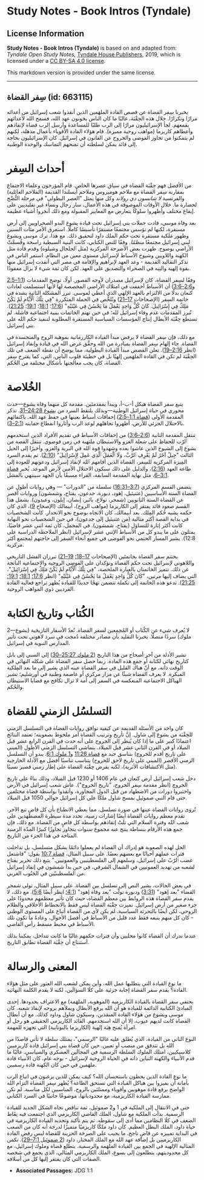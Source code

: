 # Study Notes - Book Intros (Tyndale)

## License Information

**Study Notes - Book Intros (Tyndale)** is based on and adapted from: _Tyndale Open Study Notes_, [Tyndale House Publishers](https://tyndaleopenresources.com/), 2019, which is licensed under a [CC BY-SA 4.0 license](https://creativecommons.org/licenses/by-sa/4.0/legalcode.en).

This markdown version is provided under the same license.



--------------------------------

## سِفر القضاة (id: 663115)

يخبرنا سِفر القضاة عن قصص القادة الملهَمين الذين أنقذوا شعب إسرائيل من أعدائه مرارًا وتكرارًا. خلال هذه الحِقْبَة، غالبًا ما كان الناس يخونون عهد الله، فسمح الله لأعدائهم بقمعهم. لجأ الإسرائيليون مرارًا إلى الرب طلبًا للمساعدة وأرسل الرب قضاة لإنقاذهم وأعطاهم كاريزما (مواهب روحية مميزة). قام هؤلاء القادة الأقوياء بأعمال مذهلة، لكنهم لم يتمكنوا من تجاوز الفوضى والخروج عن القانون في إسرائيل. كان الإسرائيليون بحاجة إلى قائد يمكن لسلطته أن تمنحهم التماسك والوحدة الوطنية.

أحداث السِفر
============

من الأفضل فهم حِقْبَة القضاة في سياق عصرها الخاص. قام المؤرخون وعلماء الاجتماع بمقارنة سِفر القضاة مع ملاحم هوميروس وملاحم أيسلندا القديمة (الملاحم العائلية) والفرنسية *لا شانسون دي رولاند* وكل منها يمثل "العصر البطولي" في مرحلة النُّضْج لحضارة ما. خلال الأوقات الموصوفة في هذه الأعمال، سار رجال ونساء غير تقليديين على إيقاع مختلف وأظهروا سلوكًا يتعارض مع المعايير المقبولة ومع ذلك أنجزوا أشياء عظيمة.

بعد وفاة موسى، قادت حملات بني إسرائيل تحت قيادة يشوع البدو الصحراويين إلى أرض مستقرة، لكنها لم تؤسس مجتمعًا مستقرًا تأسيسًا كاملًا. استغرق الأمر مئات السنين وظهور مَلَكية مستقرة تحت حكم الملك داود لتحقيق ذلك. مع هذا، ترك موسى ويشوع لبني إسرائيل مجتمعًا *منظمًا*. وفقًا للنص الكتابي، كانت البنية السبطية راسخة وقُسمَّتْ الأراضي بوضوح. ظهرت بعض الأضرحة المركزية (مثل ٱلجلجال وشيلوه) وقدم قادة مثل الكهنة واللاويين وشيوخ الأسباط لإسرائيل مستوى معين من النظام. استمر الناس في تذكر التقاليد القديمة \- وعد العهد لإبراهيم والإقامة في مصر التي أنقذت إسرائيل منها بقوة إلهية والتِيه في الصحراء والتصديق على العهد. لكن كان ثمة شيء لا يزال مفقودًا.

وفقًا لسِفر القضاة، كان لإسرائيل مصدران لأوجه القصور. أولًا، توضح المقدمات ([1:1–2:5](https://ref.ly/Judg1:1-Judg2:5) و[2:6–3:6](https://ref.ly/Judg2:6-Judg3:6)) أن الأسباط أخفقت في امتلاك الأراضي المخصصة لها لأنها استسلمت لعادات كنعان بدلًا من الالتزام بالعهد الإلهي الذي أعطي لموسى. تبرز المشكلة الثانية بشدة في خاتمة السِفر (الإصحاحات [17–21](https://ref.ly/Judg17:1-Judg21:25)) وتُلخَّص في الجملة المتكررة "فِي تِلْكَ ٱلْأَيَّامِ لَمْ يَكُنْ مَلِكٌ فِي إِسْرَائِيلَ. كَانَ كُلُّ وَاحِدٍ يَعْمَلُ مَا يَحْسُنُ فِي عَيْنَيْهِ" ([17:6](https://ref.ly/Judg17:6)؛ [18:1](https://ref.ly/Judg18:1)؛ [19:1](https://ref.ly/Judg19:1)؛ [21:25](https://ref.ly/Judg21:25)). تُبرز المقدمات عدم وفاء إسرائيل لله؛ في حين تهتم الخاتمات ببنية اجتماعية فاشلة. لم تستطع حِقْبَة الأبطال إنتاج المؤسسات السياسية المستقرة المطلوبة لتنفيذ حكم الله على بني إسرائيل.

مع ذلك، فإن سِفر القضاة لا يرفض مبدأ القيادة الكارزماتية بموهبة الروح والمتجسدة في القضاة. جاء إلهام سِفر القضاة بمبادرة من الله وحقَّق غرض الله في قيادة وإنقاذ إسرائيل (انظر [2:16–19](https://ref.ly/Judg2:16-Judg2:19)). تعلن القصص مبدأ القيادة البطولية، مما يوضح أن نقطة الضعف في تلك الحِقْبَة لم تكن في القادة الملهَمين إلهيًا بل في خطيئة قلوب الناس، التي، كما يقترح سِفر القضاة، كان يجب معالجتها بأشكال مختلفة من الحُكم.

الخُلاصة
========

يتبع سفر القضاة هيكل أ\-ب\-أ، ويبدأ بمقدمتَين. مقدمة كل منهما وفاة يشوع—حدث محوري في حياة إسرائيل الوطنية—وبذلك يلتقط السرد من [يشوع 24:28–31](https://ref.ly/Josh24:28-Josh24:31). تذكر المقدمة الأولى ([قضاة 1:1–2:5](https://ref.ly/Judg1:1-Judg2:5)) إخفاقات أسباط بعينها في حفظ عهد الله. باكتفائهم بالاحتلال الجزئي للأرض، أظهروا تجاهلهم لوعد الرب وأثاروا انقطاع حمايته ([2:1–3](https://ref.ly/Judg2:1-Judg2:3)).

تنتقل المقدمة الثانية ([2:6–3:6](https://ref.ly/Judg2:6-Judg3:6)) من إخفاقات الأسباط في تقديم الأفراد الذين استخدمهم ٱلرّب للحفاظ على شعلة الغزو والاستيطان ملتهبة في زمن فوضوي. تنتقل القصة من يشوع إلى الشيوخ الذين عاشوا بعده وشهدوا قوة ٱلله في البرية والغزو، وأخيرًا إلى الجيل الثالث "جِيلٌ آخَرُ لَمْ يَعْرِفِ ٱلرَّبَّ، وَلَا ٱلْعَمَلَ ٱلَّذِي عَمِلَ لِإِسْرَائِيلَ" ([2:10](https://ref.ly/Judg2:10)). ثم يقدم السرد المِيزة المركزية للسِفر، القضاة الذين أقامهم ٱلله لإنقاذ إسرائيل ودعوتهم للعودة إلى طاعة العهد ([2:16](https://ref.ly/Judg2:16))، والدليل على ذلك سيكون الاحتلال الأمين لأرض الموعد. يُخبر [قضاة 3:1–6](https://ref.ly/Judg3:1-Judg3:6)، مثل نهاية المقدمة السابقة، القراء مسبقًا بأن الجهد سينتهي بالفشل.

يتضمن القسم المركزي ([3:7–16:31](https://ref.ly/Judg3:7-Judg16:31)) سلسلة من "الدورات" — وهي روايات أطول عن القضاة الستة الأساسيين (عثنيئيل، إهود، دبورة، جدعون، يفتاح، وشمشون) وروايات أقصر عن القضاة الستة الثانويين (شمجر، تولاع، يائير، إبصان، إيلون، وعبدون). يشمل هذا القسم صعود قائد يفتقر إلى الكاريزما (مواهب الروح)، أبيمالك (الإصحاح [9](https://ref.ly/Judg9:1-Judg9:57))، الذي كان حكمه يشبه حُكم المِلك. بعد أبيمالك، كان الاتجاه بوضوح نحو الانحدار. كانت الشخصيات في بداية القصة أكثر مثالية (من عثنيئيل إلى جدعون)، في حين الشخصيات نحو النهاية كانت أكثر إثارة للتساؤل (يفتاح، شمشون). في المجمل، كان ثمة اثني عشر قاضيًا، يمثلون على ما يبدو كل من الأسباط الإثني عشر لإسرائيل (انظر الملاحظة الدراسية على 12:8). يشير المسار الحتمي نحو الفوضى في جميع أنحاء السِفر إلى حاجتهم لمجتمع أكثر مركزية.

يختتم سفر القضاة بخاتمتَين (الإصحاحات [17–18؛](https://ref.ly/Judg17:1-Judg18:31) [19–21](https://ref.ly/Judg19:1-Judg21:25)) تبرزان الفشل التاريخي واللاهوتي لإسرائيل تحت حكم القضاة وتؤكدان على الفوضى الروحية والاجتماعية الناتجة عن ذلك. تتميز الخاتمتان بالعبارة الملخصة، "فِي تِلْكَ ٱلْأَيَّامِ لَمْ يَكُنْ مَلِكٌ فِي إِسْرَائِيلَ"، التي يضاف إليها مرتين، "كَانَ كُلُّ وَاحِدٍ يَعْمَلُ مَا يَحْسُنُ فِي عَيْنَيْهِ" (انظر [17:6؛](https://ref.ly/Judg17:6) [18:1؛](https://ref.ly/Judg18:1) [19:1؛](https://ref.ly/Judg19:1) [21:25](https://ref.ly/Judg21:25)). تدعو هذه الخاتمة إلى تكملة تتضمن نهجًا جديدًا للقيادة يُظهر تراجع فعالية القادة الفرديين ذوي المواهب الروحية.

الكُتاب وتاريخ الكتابة
======================

لا يُعرف شيء عن الكُتاب أو المُجمعين لسفر القضاة. تُعدّ الأسفار التاريخية (يشوع—2 ملوك) سردًا متصلًا. يخبرنا التقليد بأن مصادر مختلفة دُمجت في سرد لاهوتي تحت تأثير المدارس النبوية في إسرائيل.

تشير الأدلة من آخر أصحاح من هذا التاريخ ([2 ملوك 25:27–30](https://ref.ly/2Kgs25:27-2Kgs25:30)) إلى السبي إلى بابل كتاريخ نهائي لكتابة أو جمع هذه المادة. ربما حصل سفر القضاة على شكله النهائي في الوقت ذاته، مع أنّ هناك القليل في سفر القضاة عينه الذي يشير إلى ما بعد المِلكية المبكرة. لا يعرف القضاة شيئًا عن مزار مركزي أو عاصمة وطنية في أورشليم؛ تشير الهياكل الاجتماعية المنعكسة في السفر إلى أمة لا تزال تكافح مع قضايا الاستيطان والحُكم.

التسلسُل الزمني للقضاة
======================

كان واحد من الأسئلة القديمة عن كيفية توافق روايات القضاة في التسلسل الزمني للحِقْبَة من يشوع إلى شاول. إنَّ تأريخ وترتيب القضاة أمر ملحوظ بصعوبته؛ تعتمد النتائج اعتمادًا كبير على ما إذا كان يُنظر إلى الخروج على أنه حدث في القرن الرابع عشر قبل الميلاد أو في القرن الثاني عشر قبل الميلاد. يتماشى التسلسل الزمني الأطول (المبني على تاريخ أقدم للخروج) بتناسق جيد مع [قضاة 11:26](https://ref.ly/Judg11:26) و[1 ملوك 6:1](https://ref.ly/1Kgs6:1). يبدو أن التسلسل الزمني الأقصر (المبني على تاريخ لاحق للخروج) يتناسب تناسبًا أفضل مع الأدلة الخارجية (مثل الاكتشافات الأثرية)، لكنه يفرض حِقْبَة القضاة على إطار زمني قصير نسبيًا.

دخل شعب إسرائيل أرض كنعان في عام 1406 أو 1230 قبل الميلاد، وذلك بناءً على تاريخ الخروج (انظر مقدمة سِفر الخروج، "تاريخ الخروج"). عاش شعب إسرائيل في الأرض واختبروا دورات من الاضطهاد من قبل الدول المجاورة، وأنقذوا بواسطة قضاة مختلفين حتى قام النبي صموئيل بمسح شاول ملكًا على كل إسرائيل حوالي 1050 قبل الميلاد.

تُروَى روايات القضاة عينها في صورة تسلسل، مما يعطي الانطباع بأن كل قاضٍ تبع الآخر. تقدم معظم روايات القضاة أيضًا إشارات زمنية، تحدد مدة سيطرة المضطهدين على شعب ٱلله وفترة السلام التي تلَتْ إنقاذهم بواسطة كل قاضٍ من القضاة. مع ذلك، فإن جمع هذه الأرقام ببساطة ينتج عنه مجموع سنوات يتجاوز تجاوزًا كبيرًا المدّة الزمنية المتاحة في هذا الجزء من التاريخ.

الحل لهذه الصعوبة هو إدراك أن القضاة لم يعملوا دائمًا بشكل متسلسل، بل تداخلت فترات عملهم أحيانًا مع بعضهم بعضًا. على سبيل المثال، [قضاة 10:7](https://ref.ly/Judg10:7) يقول: "فاشتعل غضب ٱلرّبّ على إسرائيل، وسلمهم إلى الفلسطينيين والعمونيين." يتبع ذلك تحرير يفتاح لشعبه من تهديد العمونيين في الشمال الشرقي، في حين بدأ شمشون في إنقاذ إسرائيل من ٱلفلسطينيّين في الجَنُوب الغربي.

في بعض الحالات، يشير النص إلى تسلسل بين القضاة. على سبيل المثال، تولى شمجر القضاء "بعد إهود" ([3:31](https://ref.ly/Judg3:31)) ودبورة تولَّت "بعد وفاة إهود" ([4:1؛](https://ref.ly/Judg4:1) انظر أيضًا [5:6](https://ref.ly/Judg5:6)). مع ذلك، لا يقدم سفر القضاة هذه الروابط بين معظم القضاة، حيث كان تأثير معظمهم محدودًا على جزء صغير من أرض إسرائيل. تميزت حِقْبَة القضاة ليس فقط بالانحطاط الأخلاقي والظلام الروحي، لكن أيضًا بالتجزئة السياسية. لم يكن لأي من القضاة أتباع على المستوى الوطني \- كان كل منهم يتبعه فقط عدد قليل من الأسباط في أفضل الأحوال، وعادةً ما تكون تلك الأسباط في محيط مسقط رأس القاضي.

عندما ندرك أن القضاة كانوا محليين وأن فترات حكمهم غالبًا ما كانت تتداخل، يمكننا بذلك أستنتاج أن حِقْبَة القضاة تطابق التاريخ.

المعنى والرسالة
===============

ما نوع القيادة التي يتطلبها عمل الله، وأين يمكن لشعب الله العثور على مثل هؤلاء القادة؟ يقدم سفر القضاة إجابة جزئية على كلَا السؤالَين، لكنه لا يقدم الكلمة النهائية.

يحتفي سفر القضاة بالقيادة الكاريزمية (الموهوبة، الملهَمة) مع الاعتراف بحدودها. إحدى المبادئ الكتابية الدائمة للقيادة هو أن الله يرفع الأبطال ويملأهم بروحه لإنقاذ شعبه. كان موسى ويشوع من هؤلاء القادة المنقذين، وسيكون شاول وداود كذلك. مع أن أبطال القضاة كانت لديهم عيوب، إلا أن الله استخدمهم. القائد الكاريزمي الحقيقي هو رجل أو امرأة يُمنح هِبَة إلهية (الكاريزما باليونانية) التي تجهزه للمهمة.

النوع الثاني من القيادة، الذي يُطلق عليه غالبًا "الرسمي"، يمتلك سلطة لا تأتي قاصدًا من الله بل تتدفق من منصب أو تعيين. حين كان قضاة بني إسرائيل قادة كاريزميين كلاسيكيين، امتلك الملوك السلطة الرسمية في المجالَين العسكري والسياسي. غالبًا ما قدم الأنبياء والكهنة التباين ذاته في الحياة الروحية لإسرائيل \- بوجه عام، كان الأنبياء قادة ملهَمين في حين كان الكهنة قادة رسميين.

ما نوع القادة الذين يحظون باستحسان الله؟ كيف يمكن للذين يرغبون في اتباع الرب بأمانة أن يميزوا بين هياكل القيادة التي تستحق الطاعة؟ يُظهر سِفر القضاة التزام الله الواضح برفع قادة موهوبين وأقوياء وممتلئين بالروح، المناسبين لكل مناسبة. لم تكن ممارسة القيادة الكاريزمية، مع محدودياتها، موضوعًا جانبيًا في السرد الكتابي.

حتى في الانتقال إلى الملكية في 1 و2 صموئيل، ثمة تناقض تجاه الشكل الجديد للقيادة الرسمية. بدأت الملكية مع شاول، الملك القاضي الكاريزمي الذي اجتمعت فيه نِقَاط الضعف في كلَا النظامين مما أدى إلى سقوطه. ثم يتم تأكيد وتجديد القيادة الكاريزمية في حياة داود، الملك البطل العظيم. كان داود ملكًا كاريزميًا متميزًا لدرجة أنه كان من الصعب في البداية تمييزه عن قاضٍ ناجح. ما يجيب على الصرخة الحزينة للقضاة ليس رفض القادة الكاريزميين بل إضافة عهد الله مع الملك المختار، داود ([2 صموئيل 7:1–29](https://ref.ly/2Sam7:1-2Sam7:29)). تكمن المثالية الإلهية في الجمع بين القيادة الملهَمة والرسمية. يتطلع قضاة وملوك إسرائيل، مع كل محدوديتهم، يتطلعون إلى يسوع، الملك الكاريزمي المثالي، الذي يجمع في شخصه الصفات التي كان يفتقر إليها كل من أسلافه.

* **Associated Passages:** JDG 1:1

